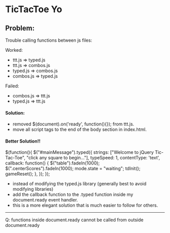 # TicTacToe Yo

## Problem:
Trouble calling functions between js files:

Worked:
* ttt.js => typed.js
* ttt.js => combos.js
* typed.js => combos.js
* combos.js => typed.js

Failed:

* combos.js => ttt.js
* typed.js => ttt.js

#### Solution:
* removed $(document).on('ready', function(){}); from ttt.js.
* move all script tags to the end of the body section in index.html.

#### Better Solution!!

$(function(){
  $("#mainMessage").typed({
    strings: ["Welcome to jQuery Tic-Tac-Toe", "click any square to begin..."],
    typeSpeed: 1,
    contentType: 'text',
    callback: function() {
      $("table").fadeIn(1000);
      $(".centerScores").fadeIn(1000);
      mode.state = "waiting";
      tdInit();
      gameReset();
    },
  });
});

* instead of modifying the typed.js library (generally best to avoid modifying libraries)
* add the callback function to the .typed function inside my document.ready event handler.
* this is a more elegant solution that is much easier to follow for others.
___

Q: functions inside document.ready cannot be called from outside document.ready
